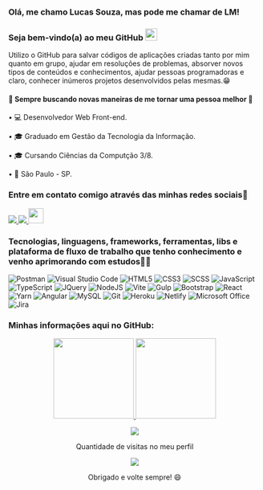 ### Olá, me chamo Lucas Souza, mas pode me chamar de LM!
### Seja bem-vindo(a) ao meu GitHub <img src="https://github.com/TheDudeThatCode/TheDudeThatCode/blob/master/Assets/Earth.gif" width="24px" height="24px">

<p align="justified">
  Utilizo o GitHub para salvar códigos de aplicações criadas tanto por mim quanto em grupo, ajudar em resoluções de problemas, absorver novos tipos de conteúdos e conhecimentos, ajudar pessoas programadoras e claro, conhecer inúmeros projetos desenvolvidos pelas mesmas.😁
</p>


#### 🔰 Sempre buscando novas maneiras de me tornar uma pessoa melhor 🔰

<!-- • 💻 Desenvolvedor Fullstack Java Jr. -->

• 💻 Desenvolvedor Web Front-end. 

• 🎓 Graduado em Gestão da Tecnologia da Informação.

• 🎓 Cursando Ciências da Computção 3/8.

<!--• 🎓 Generation Brasil - T27 - 2021. -->

• 📍 São Paulo - SP.

### Entre em contato comigo através das minhas redes sociais📲
<div>
  <a href="https://www.instagram.com/lucxs.lm_" alt="Instagram" target="_blank">
    <img src="https://img.shields.io/badge/-Instagram-DF0174?style=for-the-badge&labelColor=DF0174&logo=instagram&logoColor=white&link=https://www.instagram.com/lucxs.lm_">
  </a>

  <a href="https://www.linkedin.com/in/lucaslmsc/" alt= "LinkedIN" target= "_blank">
   <img src="https://img.shields.io/badge/-LinkedIn-0077B5?style=for-the-badge&logo=linkedin&logoColor=white&link=https://www.linkedin.com/in/lucas-souza-607776215/">
  </a>  

  <img src="https://cultofthepartyparrot.com/parrots/hd/laptop_parrot.gif" width="30" height="30"/>
</div>
  
<!-- 
<details>
  <summary> Minhas conquistas </summary>
   <img src="https://github-profile-trophy.vercel.app/?username=ryo-ma&theme=nord"/>     Negócio dos troféus

</details>
 -->

### Tecnologias, linguagens, frameworks, ferramentas, libs e plataforma de fluxo de trabalho que tenho conhecimento e venho aprimorando com estudos👩‍💻

<div>

  <!-- <img alt="Java" src="https://img.shields.io/badge/java-%23ED8B00.svg?style=for-the-badge&logo=java&logoColor=white"/> -->
  <!-- <img alt="Eclipse" src="https://img.shields.io/badge/Eclipse-FE7A16.svg?style=for-the-badge&logo=Eclipse&logoColor=white"/> -->
 <!-- <img alt="Spring" src="https://img.shields.io/badge/spring-%236DB33F.svg?style=for-the-badge&logo=spring&logoColor=white"/> -->
  <img alt="Postman" src="https://img.shields.io/badge/Postman-FF6C37?style=for-the-badge&logo=postman&logoColor=red"/> 
  <img alt="Visual Studio Code" src="https://img.shields.io/badge/VisualStudioCode-0078d7.svg?style=for-the-badge&logo=visual-studio-code&logoColor=white"/>
  <img alt="HTML5" src="https://img.shields.io/badge/HTML5-E34F26?style=for-the-badge&logo=html5&logoColor=white"/>
  <img alt="CSS3" src="https://img.shields.io/badge/CSS3-1572B6?style=for-the-badge&logo=css3&logoColor=white"/>
  <img alt="SCSS" src="https://img.shields.io/badge/Sass-CC6699?style=for-the-badge&logo=sass&logoColor=white"/>
  <img alt="JavaScript" src="https://img.shields.io/badge/JavaScript-F7DF1E?style=for-the-badge&logo=javascript&logoColor=black"/>
  <img alt="TypeScript" src="https://img.shields.io/badge/typescript-%23007ACC.svg?style=for-the-badge&logo=typescript&logoColor=white"/>
  <img alt="JQuery" src ="https://img.shields.io/badge/jQuery-0769AD?style=for-the-badge&logo=jquery&logoColor=white"/>
  <img alt="NodeJS" src ="https://img.shields.io/badge/Node.js-43853D?style=for-the-badge&logo=node.js&logoColor=white"/>
  <img alt="Vite" src="https://img.shields.io/badge/Vite-B73BFE?style=for-the-badge&logo=vite&logoColor=FFD62E"/>
  <img alt="Gulp" src="https://img.shields.io/badge/Gulp-CF4647?style=for-the-badge&logo=gulp&logoColor=white"/>
  <img alt="Bootstrap" src ="https://img.shields.io/badge/Bootstrap-563D7C?style=for-the-badge&logo=bootstrap&logoColor=white"/>
  <img alt="React" src="https://img.shields.io/badge/react-%2320232a.svg?style=for-the-badge&logo=react&logoColor=%2361DAFB"/>
  <img alt="Yarn" src="https://img.shields.io/badge/Yarn-2C8EBB?style=for-the-badge&logo=yarn&logoColor=white"/>
  <img alt="Angular" src="https://img.shields.io/badge/angular-%23DD0031.svg?style=for-the-badge&logo=angular&logoColor=white"/>
  <img alt="MySQL" src="https://img.shields.io/badge/MySQL-00000F?style=for-the-badge&logo=mysql&logoColor=white"/>
  <img alt="Git" src="https://img.shields.io/badge/git-%23F05033.svg?style=for-the-badge&logo=git&logoColor=white"/>
  <img alt="Heroku" src="https://img.shields.io/badge/Heroku-430098?style=for-the-badge&logo=heroku&logoColor=white"/>
  <img alt="Netlify" src="https://img.shields.io/badge/Netlify-00C7B7?style=for-the-badge&logo=netlify&logoColor=white"/>
  <img alt="Microsoft Office" src="https://img.shields.io/badge/Microsoft_Office-D83B01?style=for-the-badge&logo=microsoft-office&logoColor=white" />
  <img alt="Jira" src="https://img.shields.io/badge/Jira-0052CC?style=for-the-badge&logo=Jira&logoColor=white"/>
</div>
 
 <!-- 
 ### Tecnologias, linguagens e frameworks que estou estudando👩‍💻
 <div>
     <img alt="Docker" src="https://img.shields.io/badge/docker-%230db7ed.svg?style=for-the-badge&logo=docker&logoColor=white"/>
     <img alt="PostgreeSQL" src ="https://img.shields.io/badge/PostgreeSQL-%23316192.svg?style=for-the-badge&logo=postgresql&logoColor=white"/
 </div> 
 -->
      
### Minhas informações aqui no GitHub:

<div align="center">
  <a href="https://github.com/LucasLM1">
    <!-- Da primeira cor para a última -->
    <img height="160px" src="https://github-readme-stats.vercel.app/api?username=LucasLM1&count_private=true&include_all_commits=true&show_icons=true&hide_border=true&border_radius=15&line_height=24&&title_color=FFFFFF&text_color=FFF&icon_color=020024&bg_color=4,4169E1,C71585,00008B" />
  </a>

  <a href="https://github.com/LucasLM1">
    <!-- Da última cor para a primeira -->
    <img height="160px" src="https://github-readme-stats.vercel.app/api/top-langs/?username=LucasLM1&langs_count=6&layout=compact&hide_border=true&border_radius=15&line_height=24&card_width=380&title_color=FFFFFF&text_color=FFF&bg_color=1,00008B,C71585,4169E1" />
  </a>
</div>

<p align="center">
  <a href="https://github.com/LucasLM1/">
    <img src="http://github-readme-streak-stats.herokuapp.com?user=LucasLM1&theme=blueberry&hide_border=true&background=355C7D00&stroke=4169E1&dates=4169E1" />
  </a> 
</p>

 <!--
  ![Anurag's GitHub stats](https://github-readme-stats.vercel.app/api?username=LucasLM1&theme=tokyonight&show_icons=true)
  [![Linguagens](https://github-readme-stats.vercel.app/api/top-langs/?username=LucasLM1&theme=tokyonight&layout=compact)](https://github.com/LucasLM1/github-readme-stats)
  -->
   <!-- <img src="https://activity-graph.herokuapp.com/graph?username=LucasLM1&bg_color=0d1117&color=f90064&line=b83d62&point=583f79&area=true&hide_border=false" width="" height="251px" />
    &nbsp; &nbsp;-->
  
  <p align="center">
    Quantidade de visitas no meu perfil <br>
  </p>
  
  <p align="center"> 
     <img src="https://profile-counter.glitch.me/LucasLM1/count.svg" />
  </p>
  
  <p align="center">
      Obrigado e volte sempre! 😄
  </p>
<!-- ![Snake animation](https://github.com/LucasLM1/LucasLM1/blob/output/github-contribution-grid-snake.svg) -->
